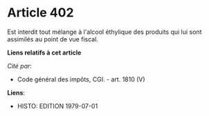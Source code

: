 # Article 402

Est interdit tout mélange à l'alcool éthylique des produits qui lui sont assimilés au point de vue fiscal.

**Liens relatifs à cet article**

_Cité par_:

  - Code général des impôts, CGI. - art. 1810 (V)

**Liens**:

  - HISTO: EDITION 1979-07-01
